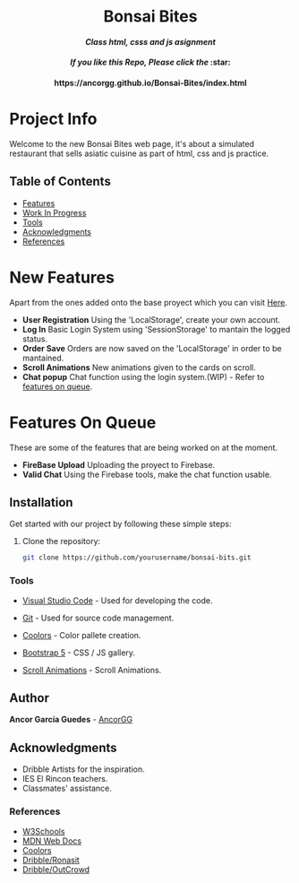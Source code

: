 <div align="center">

<h1><b>Bonsai Bites</b></h1>

<h4><i>Class html, csss and js asignment</i></h3>

<h4><i>If you like this Repo, Please click the</i> :star:</h4>

<h4>https://ancorgg.github.io/Bonsai-Bites/index.html</h4>
</div>

# Project Info

Welcome to the new Bonsai Bites web page, it's about a simulated restaurant that sells asiatic cuisine as part of html, css and js practice.
## Table of Contents

- [Features](#newfeatures)
- [Work In Progress](#featuresonqueue)
- [Tools](#tools)
- [Acknowledgments](#acknowledgments)
- [References](#references)

# New Features
 
Apart from the ones added onto the base proyect which you can visit [Here](https://github.com/AncorGG/BonsaiBites).

- **User Registration** Using the 'LocalStorage', create your own account.
- **Log In** Basic Login System using 'SessionStorage' to mantain the logged status.
- **Order Save** Orders are now saved on the 'LocalStorage' in order to be mantained.
- **Scroll Animations** New animations given to the cards on scroll.
- **Chat popup** Chat function using the login system.(WIP) - Refer to [features on queue](#featuresonqueue).

# Features On Queue

These are some of the features that are being worked on at the moment.

- **FireBase Upload** Uploading the proyect to Firebase.
- **Valid Chat** Using the Firebase tools, make the chat function usable.

## Installation

Get started with our project by following these simple steps:

1. Clone the repository:
   ```sh
   git clone https://github.com/yourusername/bonsai-bits.git
   ```

### Tools

- [Visual Studio Code](https://code.visualstudio.com) - Used for developing the code.

- [Git](https://code.visualstudio.com) - Used for source code management.

- [Coolors](https://coolors.co/visualizer/fefae0-faedcd-d4a373-463f3a-f7567c-4ed1d1) - Color pallete creation.

- [Bootstrap 5](https://getbootstrap.com) - CSS / JS gallery.

- [Scroll Animations](https://alvarotrigo.com/blog/css-animations-scroll/) - Scroll Animations.

## Author

**Ancor García Guedes** - [AncorGG](https://github.com/AncorGG)

## Acknowledgments

- Dribble Artists for the inspiration.
- IES El Rincon teachers.
- Classmates' assistance.

### References

- [W3Schools](https://www.w3schools.com/)
- [MDN Web Docs](https://developer.mozilla.org/en-US/docs/Learn/JavaScript)
- [Coolors](https://coolors.co/visualizer/fefae0-faedcd-d4a373-463f3a-f7567c-4ed1d1)
- [Dribble/Ronasit](https://dribbble.com/shots/22554694-Restaurant-Website-Concept)
- [Dribble/OutCrowd](https://dribbble.com/shots/17027818-Cuisine-Redesign-for-Asian-Restaurant)

